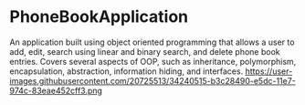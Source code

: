 # PhoneBookApplication
An application built using object oriented programming that allows a user to add, edit, search using linear and binary search, and delete phone book entries. Covers several aspects of OOP, such as inheritance, polymorphism, encapsulation, abstraction, information hiding, and interfaces.
https://user-images.githubusercontent.com/20725513/34240515-b3c28490-e5dc-11e7-974c-83eae452cff3.png
